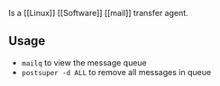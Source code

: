 Is a [[Linux]] [[Software]] [[mail]] transfer agent.
## Usage
- `mailq` to view the message queue
- `postsuper -d ALL` to remove all messages in queue